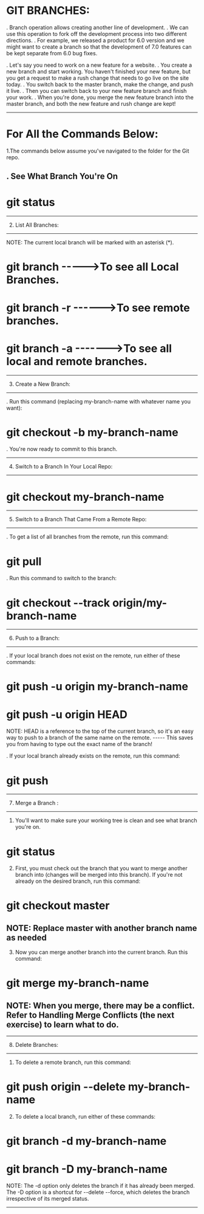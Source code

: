 
GIT BRANCHES:
===============
. Branch operation allows creating another line of development. 
. We can use this operation to fork off the development process into two different directions. 
. For example, we released a product for 6.0 version and we might want to create a branch so that the development of 7.0 
  features can be kept separate from 6.0 bug fixes.

. Let's say you need to work on a new feature for a website. 
. You create a new branch and start working. You haven't finished your new feature, 
  but you get a request to make a rush change that needs to go live on the site today. 
. You switch back to the master branch, make the change, and push it live. 
. Then you can switch back to your new feature branch and finish your work. 
. When you're done, you merge the new feature branch into the master branch, and both the new feature and rush change are kept!

------------------------------------------------------------------------------------------------------------------------------------------
For All the Commands Below:
============================

1.The commands below assume you've navigated to the folder for the Git repo.

. See What Branch You're On
----------------------------

# git status

------------------------------------------------------------------------------------------------------------------------------------------
2. List All Branches:
-----------------------
NOTE: The current local branch will be marked with an asterisk (*).

# git branch                 ----->To see all Local Branches.

# git branch -r              ------>To see remote branches.

# git branch -a                ------->To see all local and remote branches.

------------------------------------------------------------------------------------------------------------------------------------------

3. Create a New Branch:
-------------------------
. Run this command (replacing my-branch-name with whatever name you want):

# git checkout -b my-branch-name

. You're now ready to commit to this branch.

------------------------------------------------------------------------------------------------------------------------------------------
4. Switch to a Branch In Your Local Repo:
------------------------------------------

# git checkout my-branch-name

------------------------------------------------------------------------------------------------------------------------------------------
5. Switch to a Branch That Came From a Remote Repo:
----------------------------------------------------
. To get a list of all branches from the remote, run this command:

# git pull

. Run this command to switch to the branch:

# git checkout --track origin/my-branch-name

------------------------------------------------------------------------------------------------------------------------------------------
6. Push to a Branch:
----------------------
. If your local branch does not exist on the remote, run either of these commands:

# git push -u origin my-branch-name
# git push -u origin HEAD

NOTE: HEAD is a reference to the top of the current branch, so it's an easy way to push to a branch of the same name on the remote. 
----- This saves you from having to type out the exact name of the branch!

. If your local branch already exists on the remote, run this command:

# git push

------------------------------------------------------------------------------------------------------------------------------------------

7. Merge a Branch :
---------------------
1. You'll want to make sure your working tree is clean and see what branch you're on.

# git status

2. First, you must check out the branch that you want to merge another branch into (changes will be merged into this branch). 
   If you're not already on the desired branch, run this command:

# git checkout master

NOTE: Replace master with another branch name as needed
-----

3. Now you can merge another branch into the current branch. Run this command:

# git merge my-branch-name

NOTE: When you merge, there may be a conflict. Refer to Handling Merge Conflicts (the next exercise) to learn what to do.
-----
------------------------------------------------------------------------------------------------------------------------------------------

8. Delete Branches:
--------------------
1. To delete a remote branch, run this command:

# git push origin --delete my-branch-name

2. To delete a local branch, run either of these commands:

# git branch -d my-branch-name
# git branch -D my-branch-name

NOTE: The -d option only deletes the branch if it has already been merged. 
      The -D option is a shortcut for --delete --force, which deletes the branch irrespective of its merged status.

------------------------------------------------------------------------------------------------------------------------------------------
